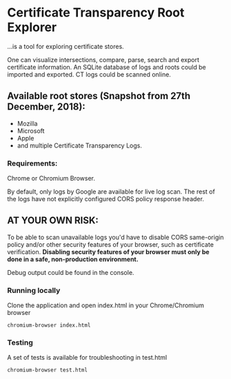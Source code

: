 # Certificate Transparency Root Explorer

...is a tool for exploring certificate stores.

One can visualize intersections, compare, parse, search and export certificate information.
An SQLite database of logs and roots could be imported and exported.
CT logs could be scanned online.

## Available root stores (Snapshot from 27th December, 2018):
- Mozilla
- Microsoft
- Apple
- and multiple Certificate Transparency Logs.

### Requirements:
Chrome or Chromium Browser.

By default, only logs by Google are available for live log scan. The rest of the logs have not explicitly configured CORS policy response header.

## AT YOUR OWN RISK:
To be able to scan unavailable logs you'd have to disable CORS same-origin policy and/or other security features of your browser, such as certificate verification. **Disabling security features of your browser must only be done in a safe, non-production environment.**

Debug output could be found in the console.

### Running locally
Clone the application and open index.html in your Chrome/Chromium browser
```
chromium-browser index.html
```

### Testing
A set of tests is available for troubleshooting in test.html
```
chromium-browser test.html
```
